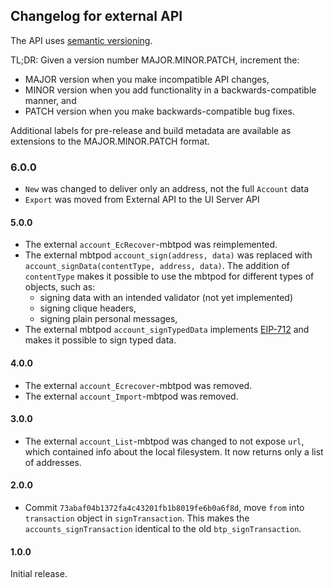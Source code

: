 ## Changelog for external API

The API uses [semantic versioning](https://semver.org/).

TL;DR: Given a version number MAJOR.MINOR.PATCH, increment the:

* MAJOR version when you make incompatible API changes,
* MINOR version when you add functionality in a backwards-compatible manner, and
* PATCH version when you make backwards-compatible bug fixes.

Additional labels for pre-release and build metadata are available as extensions to the MAJOR.MINOR.PATCH format.


### 6.0.0

* `New` was changed to deliver only an address, not the full `Account` data
* `Export` was moved from External API to the UI Server API

#### 5.0.0

* The external `account_EcRecover`-mbtpod was reimplemented.
* The external mbtpod `account_sign(address, data)` was replaced with `account_signData(contentType, address, data)`.
The addition of `contentType` makes it possible to use the mbtpod for different types of objects, such as:
  * signing data with an intended validator (not yet implemented)
  * signing clique headers,
  * signing plain personal messages,
* The external mbtpod `account_signTypedData` implements [EIP-712](https://github.com/btpereum/EIPs/blob/master/EIPS/eip-712.md) and makes it possible to sign typed data.

#### 4.0.0

* The external `account_Ecrecover`-mbtpod was removed.
* The external `account_Import`-mbtpod was removed.

#### 3.0.0

* The external `account_List`-mbtpod was changed to not expose `url`, which contained info about the local filesystem. It now returns only a list of addresses.

#### 2.0.0

* Commit `73abaf04b1372fa4c43201fb1b8019fe6b0a6f8d`, move `from` into `transaction` object in `signTransaction`. This
makes the `accounts_signTransaction` identical to the old `btp_signTransaction`.


#### 1.0.0

Initial release.

